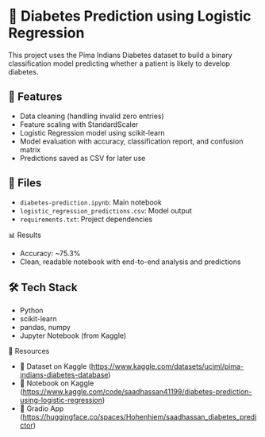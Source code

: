 # 🧠 Diabetes Prediction using Logistic Regression

This project uses the Pima Indians Diabetes dataset to build a binary classification model predicting whether a patient is likely to develop diabetes.

## 🚀 Features
- Data cleaning (handling invalid zero entries)
- Feature scaling with StandardScaler
- Logistic Regression model using scikit-learn
- Model evaluation with accuracy, classification report, and confusion matrix
- Predictions saved as CSV for later use

## 📁 Files
- `diabetes-prediction.ipynb`: Main notebook
- `logistic_regression_predictions.csv`: Model output 
- `requirements.txt`: Project dependencies

📊 Results

- Accuracy: ~75.3%
- Clean, readable notebook with end-to-end analysis and predictions

## 🛠️ Tech Stack
- Python
- scikit-learn
- pandas, numpy
- Jupyter Notebook (from Kaggle)

🔗 Resources

- 📄 Dataset on Kaggle (https://www.kaggle.com/datasets/uciml/pima-indians-diabetes-database)
- 📘 Notebook on Kaggle (https://www.kaggle.com/code/saadhassan41199/diabetes-prediction-using-logistic-regression)
- 🔬 Gradio App (https://huggingface.co/spaces/Hohenhiem/saadhassan_diabetes_predictor)
